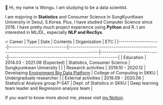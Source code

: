 :wave: Hi, my name is Wongu. I am studying to be a data scientist. 
  
I am majoring in **Statistics** and Consumer Science in SungKyunKwan University in Seoul, S.Korea. Plus, I have studied Computer Science since 2018. I have pretty much project experience using **Python** and R. I am interested in ML/DL, especially **NLP and RecSys**. <!--Nowdays, I am studying text2image model by myself. -->

:fire: Career
| Type                | Date                         | Contents                                                                                    | Organization                 | ETC                                                    |
|---------------------|------------------------------|---------------------------------------------------------------------------------------------|------------------------------|--------------------------------------------------------|
| Education           | 2014.03 - 2021.08 (Expected) | Statistics, Consumer Science                                                                | Sungkyunkwan University      |                                                        |
| Research activities | 2019.10 - 2020.12            | Developing [Environment Big Data Platform](https://www.bigdata-environment.kr/user/main.do) | College of Computing in SKKU | Undergraduate researcher                               |
| External activities | 2019.09 - 2020.06            | Statistical Analysis group P-SAT                                                            | Dept. of Statistics in SKKU    | Deep learning team leader and Regression analysis team |

If you want to know more about me, please visit [my Notion](https://bit.ly/3bI1w6y).

<!--
**circle-sphere/circle-sphere** is a ✨ _special_ ✨ repository because its `README.md` (this file) appears on your GitHub profile.

Here are some ideas to get you started:

- 🔭 I’m currently working on ...
- 🌱 I’m currently learning ...
- 👯 I’m looking to collaborate on ...
- 🤔 I’m looking for help with ...
- 💬 Ask me about ...
- 📫 How to reach me: ...
- 😄 Pronouns: ...
- ⚡ Fun fact: ...
-->
